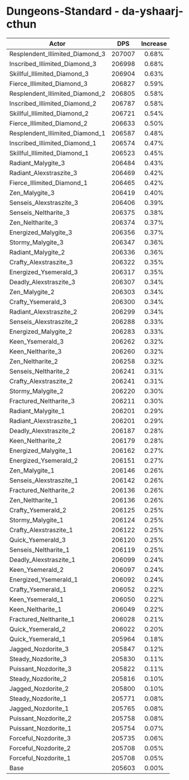 # Dungeons-Standard - da-yshaarj-cthun
| Actor | DPS | Increase |
|---|:---:|:---:|
|Resplendent_Illimited_Diamond_3|207007|0.68%|
|Inscribed_Illimited_Diamond_3|206998|0.68%|
|Skillful_Illimited_Diamond_3|206904|0.63%|
|Fierce_Illimited_Diamond_3|206827|0.59%|
|Resplendent_Illimited_Diamond_2|206805|0.58%|
|Inscribed_Illimited_Diamond_2|206787|0.58%|
|Skillful_Illimited_Diamond_2|206721|0.54%|
|Fierce_Illimited_Diamond_2|206633|0.50%|
|Resplendent_Illimited_Diamond_1|206587|0.48%|
|Inscribed_Illimited_Diamond_1|206574|0.47%|
|Skillful_Illimited_Diamond_1|206523|0.45%|
|Radiant_Malygite_3|206484|0.43%|
|Radiant_Alexstraszite_3|206469|0.42%|
|Fierce_Illimited_Diamond_1|206465|0.42%|
|Zen_Malygite_3|206419|0.40%|
|Senseis_Alexstraszite_3|206406|0.39%|
|Senseis_Neltharite_3|206375|0.38%|
|Zen_Neltharite_3|206374|0.37%|
|Energized_Malygite_3|206356|0.37%|
|Stormy_Malygite_3|206347|0.36%|
|Radiant_Malygite_2|206336|0.36%|
|Crafty_Alexstraszite_3|206322|0.35%|
|Energized_Ysemerald_3|206317|0.35%|
|Deadly_Alexstraszite_3|206307|0.34%|
|Zen_Malygite_2|206303|0.34%|
|Crafty_Ysemerald_3|206300|0.34%|
|Radiant_Alexstraszite_2|206299|0.34%|
|Senseis_Alexstraszite_2|206288|0.33%|
|Energized_Malygite_2|206283|0.33%|
|Keen_Ysemerald_3|206262|0.32%|
|Keen_Neltharite_3|206260|0.32%|
|Zen_Neltharite_2|206258|0.32%|
|Senseis_Neltharite_2|206241|0.31%|
|Crafty_Alexstraszite_2|206241|0.31%|
|Stormy_Malygite_2|206220|0.30%|
|Fractured_Neltharite_3|206211|0.30%|
|Radiant_Malygite_1|206201|0.29%|
|Radiant_Alexstraszite_1|206201|0.29%|
|Deadly_Alexstraszite_2|206187|0.28%|
|Keen_Neltharite_2|206179|0.28%|
|Energized_Malygite_1|206162|0.27%|
|Energized_Ysemerald_2|206151|0.27%|
|Zen_Malygite_1|206146|0.26%|
|Senseis_Alexstraszite_1|206142|0.26%|
|Fractured_Neltharite_2|206136|0.26%|
|Zen_Neltharite_1|206136|0.26%|
|Crafty_Ysemerald_2|206125|0.25%|
|Stormy_Malygite_1|206124|0.25%|
|Crafty_Alexstraszite_1|206122|0.25%|
|Quick_Ysemerald_3|206120|0.25%|
|Senseis_Neltharite_1|206119|0.25%|
|Deadly_Alexstraszite_1|206099|0.24%|
|Keen_Ysemerald_2|206097|0.24%|
|Energized_Ysemerald_1|206092|0.24%|
|Crafty_Ysemerald_1|206052|0.22%|
|Keen_Ysemerald_1|206050|0.22%|
|Keen_Neltharite_1|206049|0.22%|
|Fractured_Neltharite_1|206028|0.21%|
|Quick_Ysemerald_2|206022|0.20%|
|Quick_Ysemerald_1|205964|0.18%|
|Jagged_Nozdorite_3|205847|0.12%|
|Steady_Nozdorite_3|205830|0.11%|
|Puissant_Nozdorite_3|205822|0.11%|
|Steady_Nozdorite_2|205816|0.10%|
|Jagged_Nozdorite_2|205800|0.10%|
|Steady_Nozdorite_1|205771|0.08%|
|Jagged_Nozdorite_1|205765|0.08%|
|Puissant_Nozdorite_2|205758|0.08%|
|Puissant_Nozdorite_1|205754|0.07%|
|Forceful_Nozdorite_3|205735|0.06%|
|Forceful_Nozdorite_2|205708|0.05%|
|Forceful_Nozdorite_1|205708|0.05%|
|Base|205603|0.00%|
